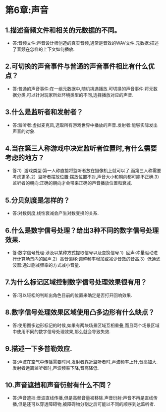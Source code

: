 # 第6章:声音
## 1.描述音频文件和相关的元数据的不同。
- 答:音频文件:声音设计师创造的真实音频,通常是音效的WAV文件.元数据:描述了音频在怎样的上下文如何播放.
## 2.可切换的声音事件与普通的声音事件相比有什么优点？
- 答:普通的声音事件:在一组元数据中,随机挑选播放.可切换的声音事件:将元数据分类,可以针对玩家所处环境类型的不同,选择播放对应的声音.
## 3.什么是监听者和发射者？
- 答:监听者:虚拟麦克风,选取所有游戏世界中播放的声音.发射者:能够实际发出声音的对象.
## 4.当在第三人称游戏中决定监听者位置时,有什么需要考虑的地方？
- 答:1）游戏类型:第一人称直接将监听者放在摄像机上就可以了,而第三人称需要考虑更多.2）监听者摆放位置:摆放位置不对,声音大小和朝向都可能不正确.3）监听者的朝向:正确的朝向才会带来正确的声音播放位置和衰减.
## 5.分贝刻度是怎样的？
- 答:对数刻度,线性衰减会产生对数变换的关系.
## 6.什么是数字信号处理？给出3种不同的数字信号处理效果.
- 答:数字信号处理:涉及以某种方式提取信号以及变换信号.1）回声:冲量驱动进行计算场景内的回声.2）高音偏移:调整频率增加或减少音效的音高.3）低通滤波器:通过删减频率的方式减小音量.
## 7.为什么标记区域控制数字信号处理效果很有用？
- 答:可以轻松的判断出角色目前的位置来确定是否打开回响效果.
## 8.数字信号处理效果区域使用凸多边形有什么缺点？
- 答:使用图多边形标记的时候,如果有两块场景区域互相重叠,而且两个场景区域中使用不同的数字信号处理效果,那么就会导致失效.
## 9.描述一下多普勒效应.
- 答:声波在空气中传播需要时间.发射者靠近监听者时,声波频率上升,音高加大.发射者远离监听者时,声波频率下降,音高降低.
## 10.声音遮挡和声音衍射有什么不同？
- 答:声音遮挡:音波直线传播,但是高频音量被移除.声音衍射:声音不再是直线传播,但是还可以穿透障碍物,被障碍物分割之后可能以不同的顺序到达监听者.
  